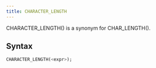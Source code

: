 ```yaml
---
title: CHARACTER_LENGTH
---
```


CHARACTER_LENGTH() is a synonym for CHAR_LENGTH().

## Syntax

```sql
CHARACTER_LENGTH(<expr>);
```
